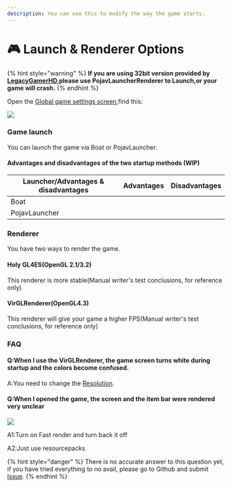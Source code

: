 ```yaml
---
description: You can use this to modify the way the game starts.
---
```


# 🎮 Launch & Renderer Options

{% hint style="warning" %}
**If you are using 32bit version provided by**[ **LegacyGamerHD**](https://github.com/LegacyGamerHD)**,please use PojavLauncherRenderer to Launch,or your game will crash.**
{% endhint %}

Open the [Global game settings screen](./),find this:

![](../../.gitbook/assets/Screenshot\_2022-08-15-14-13-39-32\_d17cc25ab2657fb.jpg)

### Game launch

You can launch the game via Boat or PojavLauncher.

#### Advantages and disadvantages of the two startup methods (WIP)

| Launcher/Advantages & disadvantages | Advantages | Disadvantages |
| ----------------------------------- | ---------- | ------------- |
| Boat                                |            |               |
| PojavLauncher                       |            |               |

### Renderer

You have two ways to render the game.

#### Holy GL4ES(OpenGL 2.1/3.2)

This renderer is more stable(Manual writer's test conclusions, for reference only)

#### VirGLRenderer(OpenGL4.3)

This renderer will give your game a higher FPS(Manual writer's test conclusions, for reference only)

### FAQ

#### Q:When I use the VirGLRenderer, the game screen turns white during startup and the colors become confused.

A:You need to change the [Resolution](resolution.md).



#### Q:When I opened the game, the screen and the item bar were rendered very unclear

![](../../.gitbook/assets/Screenshot\_2022-08-14-13-38-22-46\_d17cc25ab2657fbd260b0454040eb4aa.jpg)

A1:Turn on Fast render and turn back it off

A2:Just use resourcepacks

{% hint style="danger" %}
There is no accurate answer to this question yet, if you have tried everything to no avail, please go to Github and submit [Issue](https://github.com/Tungstend/HMCL-PE/issues).
{% endhint %}
